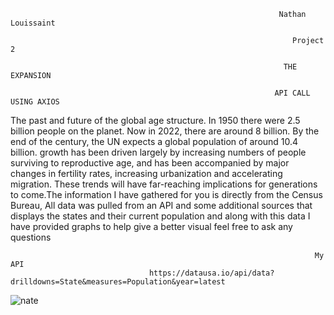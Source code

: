 
                                                                Nathan Louissaint 

                                                                   Project 2 
                                                                   
                                                                 THE EXPANSION 
                                                                 
                                                               API CALL USING AXIOS
                                                                
                                                                
                                                                
                                                                
The past and future of the global age structure. In 1950 there were 2.5 billion people on the planet. Now in 2022, there are around 8 billion. By the end of the century, the UN expects a global population of around 10.4 billion. growth has been driven largely by increasing numbers of people surviving to reproductive age, and has been accompanied by major changes in fertility rates, increasing urbanization and accelerating migration. These trends will have far-reaching implications for generations to come.The information I have gathered for you is directly from the Census Bureau, All data was pulled from an API and some additional sources that displays the states and their current population and along with this data I have provided graphs to help give a better visual feel free to ask any questions 





                                                                        My API 
                                   https://datausa.io/api/data?drilldowns=State&measures=Population&year=latest

                                                             


 <img src ="https://scontent-atl3-2.xx.fbcdn.net/v/t39.30808-6/314810970_3266480293611122_4888945246179695715_n.jpg?stp=dst-jpg_s1080x2048&_nc_cat=109&ccb=1-7&_nc_sid=730e14&_nc_ohc=Fd1sa59_laAAX9uQQK9&_nc_ht=scontent-atl3-2.xx&oh=00_AfDj6HbOp8rfadhGeCbMb-ZZN53zj-xl5Cs0v7Hsfku7JQ&oe=63726BC7" alt="nate">

